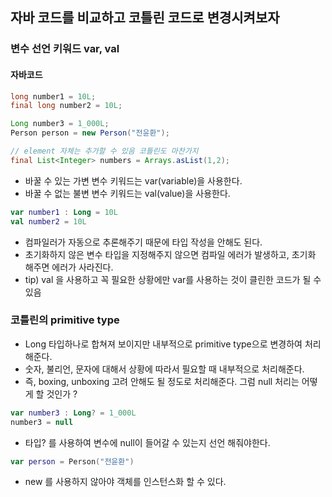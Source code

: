## 자바 코드를 비교하고 코틀린 코드로 변경시켜보자 

### 변수 선언 키워드 var, val 

#### 자바코드

```java
long number1 = 10L;
final long number2 = 10L;

Long number3 = 1_000L;
Person person = new Person("전윤환");

// element 자체는 추가할 수 있음 코틀린도 마찬가지 
final List<Integer> numbers = Arrays.asList(1,2);
```

- 바꿀 수 있는 가변 변수 키워드는 var(variable)을 사용한다.
- 바꿀 수 없는 불변 변수 키워드는 val(value)을 사용한다.


```kotlin
var number1 : Long = 10L
val number2 = 10L
```

- 컴파일러가 자동으로 추론해주기 때문에 타입 작성을 안해도 된다.
- 초기화하지 않은 변수 타입을 지정해주지 않으면 컴파일 에러가 발생하고, 초기화 해주면 에러가 사라진다.
- tip) val 을 사용하고 꼭 필요한 상황에만 var를 사용하는 것이 클린한 코드가 될 수 있음

### 코틀린의 primitive type
- Long 타입하나로 합쳐져 보이지만 내부적으로 primitive type으로 변경하여 처리해준다.
- 숫자, 불리언, 문자에 대해서 상황에 따라서 필요할 때 내부적으로 처리해준다.
- 즉, boxing, unboxing 고려 안해도 될 정도로 처리해준다. 그럼 null 처리는 어떻게 할 것인가 ?

```kotlin
var number3 : Long? = 1_000L
number3 = null
```
- 타입? 를 사용하여 변수에 null이 들어갈 수 있는지 선언 해줘야한다.

```kotlin
var person = Person("전윤환")
```
- new 를 사용하지 않아야 객체를 인스턴스화 할 수 있다. 
